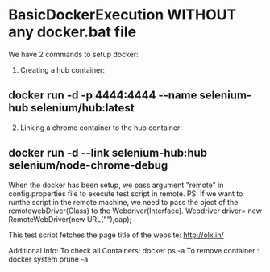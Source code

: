 # BasicDockerExecution WITHOUT any docker.bat file
We have 2 commands to setup docker:
1. Creating a hub container: 
## docker run -d -p 4444:4444 --name selenium-hub selenium/hub:latest
2. Linking a chrome container to the hub container:
## docker run -d --link selenium-hub:hub selenium/node-chrome-debug


When the docker has been setup, 
we pass argument "remote" in config.properties file to execute test script in remote.
PS: If we want to runthe script in the remote machine, 
we need to pass the oject of the remotewebDriver(Class) to the Webdriver(Interface).
Webdriver driver= new RemoteWebDriver(new URL(""),cap);

This test script fetches the page title of the website: http://olx.in/

Additional Info:
To check all Containers: docker ps -a 
To remove container : docker system prune -a


